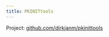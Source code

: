 ```yaml
---
title: PKINITtools
---
```


Project: [github.com/dirkjanm/pkinittools](https://github.com/dirkjanm/pkinittools)
